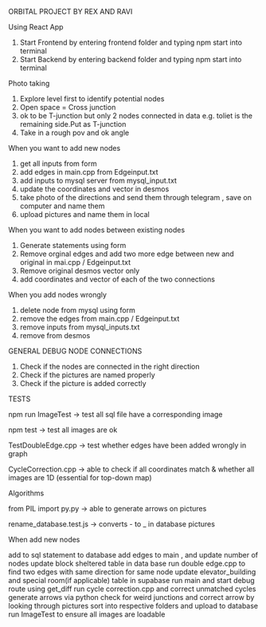 ORBITAL PROJECT BY REX AND RAVI

Using React App

1) Start Frontend by entering frontend folder and typing npm start into terminal
2) Start Backend by entering backend folder and typing npm start into terminal

Photo taking 

1) Explore level first to identify potential nodes
2) Open space = Cross junction 
3) ok to be T-junction but only 2 nodes connected in data e.g. toliet is the remaining side.Put as T-junction
4) Take in a rough pov and ok angle


When you want to add new nodes

1) get all inputs from form
2) add edges in main.cpp from Edgeinput.txt
3) add inputs to mysql server from mysql_input.txt
4) update the coordinates and vector in desmos
5) take photo of the directions and send them through telegram , save on computer and name them
6) upload pictures and name them in local

When you want to add nodes between existing nodes

1) Generate statements using form
2) Remove orginal edges and add two more edge between new and original in mai.cpp / Edgeinput.txt
3) Remove original desmos vector only 
4) add coordinates and vector of each of the two connections

When you add nodes wrongly

1) delete node from mysql using form
2) remove the edges from main.cpp / Edgeinput.txt
3) remove inputs from mysql_inputs.txt
4) remove from desmos 

GENERAL DEBUG NODE CONNECTIONS

1) Check if the nodes are connected in the right direction
2) Check if the pictures are named properly
3) Check if the picture is added correctly


TESTS

npm run ImageTest -> test all sql file have a corresponding image

npm test -> test all images are ok

TestDoubleEdge.cpp -> test whether edges have been added wrongly in graph

CycleCorrection.cpp -> able to check if all coordinates match & whether all images are 1D (essential for top-down map)

Algorithms

from PIL import py.py -> able to generate arrows on pictures

rename_database.test.js -> converts - to _ in database pictures


When add new nodes 

add to sql statement to database
add edges to main , and update number of nodes
update block sheltered table in data base
run double edge.cpp to find two edges with same direction for same node
update elevator_building and special room(if applicable) table in supabase
run main and start debug route using get_diff
run cycle correction.cpp and correct unmatched cycles
generate arrows via python 
check for weird junctions and correct arrow by looking through pictures
sort into respective folders and upload to database
run ImageTest to ensure all images are loadable